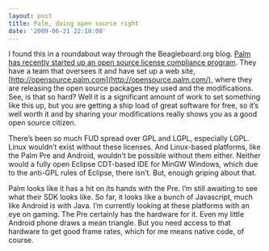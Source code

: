 ```yaml
---
layout: post
title: Palm, doing open source right
date: '2009-06-21 22:18:00'
---
```



I found this in a roundabout way through the Beagleboard.org blog. [Palm has recently started up an open source license compliance program](http://pdnblog.palm.com/2009/06/palms-open-source-portal-is-now-available/). They have a team that oversees it and have set up a web site, [http://opensource.palm.com](http://opensource.palm.com/), where they are releasing the open source packages they used and the modifications. See, is that so hard? Well it is a significant amount of work to set something like this up, but you are getting a ship load of great software for free, so it’s well worth it and by sharing your modifications really shows you as a good open source citizen.

There’s been so much FUD spread over GPL and LGPL, especially LGPL. Linux wouldn’t exist without these licenses. And Linux-based platforms, like the Palm Pre and Android, wouldn’t be possible without them either. Neither would a fully open Eclipse CDT-based IDE for MinGW Windows, which due to the anti-GPL rules of Eclipse, there isn’t. But, enough griping about that.

Palm looks like it has a hit on its hands with the Pre. I’m still awaiting to see what their SDK looks like. So far, it looks like a bunch of Javascript, much like Android is with Java. I’m currently looking at these platforms with an eye on gaming. The Pre certainly has the hardware for it. Even my little Android phone draws a mean triangle. But you need access to that hardware to get good frame rates, which for me means native code, of course.


